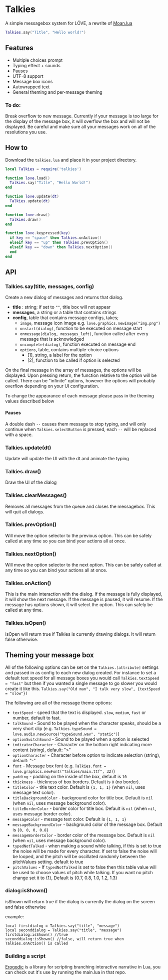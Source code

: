 # Talkies
A simple messagebox system for LÖVE, a rewrite of [Moan.lua](https://github.com/tanema/moan.lua)

```lua
Talkies.say("Title", "Hello world!")
```

## Features
- Multiple choices prompt
- Typing effect + sounds
- Pauses
- UTF-8 support
- Message box icons
- Autowrapped text
- General theming and per-message theming

### To do:
Break overflow to new message. Currently if your message is too large for the display
of the message box, it will overflow the box and will not be displayed. Be careful
and make sure all your messages work on all of the resolutions you use.

## How to
Download the `talkies.lua` and place it in your project directory.

```lua
local Talkies = require('talkies')

function love.load()
  Talkies.say("Title", "Hello World!")
end

function love.update(dt)
  Talkies.update(dt)
end

function love.draw()
  Talkies.draw()
end

function love.keypressed(key)
  if key == "space" then Talkies.onAction()
  elseif key == "up" then Talkies.prevOption()
  elseif key == "down" then Talkies.nextOption()
  end
end
```

## API

### Talkies.say(title, messages, config)
Create a new dialog of messages and returns that dialog.

- **title** : string; if set to `""`, title box will not appear
- **messages**, a string or a table that contains strings
- **config**, table that contains message configs, takes;
  * `image`, message icon image e.g. `love.graphics.newImage("img.png")`
  * `onstart(dialog)`, function to be executed on message start
  * `onmessage(dialog, messages_left)`, function called after every message that is acknowledged
  * `oncomplete(dialog)`, function executed on message end
  * `options`, table, contains multiple-choice options
    - [1], string, a label for the option
    - [2], function to be called if option is selected

On the final message in the array of messages, the options will be displayed.
Upon pressing return, the function relative to the option will be called. There
can be "infinite" options, however the options will probably overflow depending
on your UI configuration.

To change the appearance of each message please pass in the theming values described
below

#### Pauses
A double dash `--` causes them message to stop typing, and will only continue when
`Talkies.selectButton` is pressed, each `--` will be replaced with a space.

### Talkies.update(dt)
Update will update the UI with the dt and animate the typing

### Talkies.draw()
Draw the UI of the dialog

### Talkies.clearMessages()
Removes all messages from the queue and closes the messagebox. This will quit all dialogs.

### Talkies.prevOption()
Will move the option selector to the previous option. This can be safely called at any
time so you can bind your actions all at once.

### Talkies.nextOption()
Will move the option selector to the next option. This can be safely called at any
time so you can bind your actions all at once.

### Talkies.onAction()
This is the main interaction with the dialog. If the message is fully displayed,
it will show the next message. If the message is paused, it will resume. If the
message has options shown, it will select the option. This can safely be called
at any time.

### Talkies.isOpen()
isOpen will return true if Talkies is currently drawing dialogs. It will return
false otherwise.

## Theming your message box
All of the following options can be set on the `Talkies.[attribute]` settings and
passed in as config to each new dialog created. For instance to set a default text
speed for all message boxes you would call `Talkies.textSpeed = "fast"` but then if
you wanted a single message to go slower you would create it like this.
`Talkies.say("Old man", "I talk very slow", {textSpeed = "slow"})`

The following are all of the message theme options:
* `textSpeed` - speed that the text is displayed. `slow`, `medium`, `fast` or number, default to fast.
* `talkSound` - Sound to be played when the character speaks, should be a very short clip (e.g. `Talkies.typeSound = love.audio.newSource("typeSound.wav", "static")`)
* `optionSwitchSound` - Sound to be played when a option is selected
* `indicatorCharacter` - Character on the bottom right indicating more content (string), default: ">"
* `optionCharacter` - Character before option to indicate selection (string), default: "-"
* `font` - Message box font (e.g. `Talkies.font = love.graphics.newFont("Talkies/main.ttf", 32)`)
* `padding` - padding on the inside of the box, default is `10`
* `thickness` - thickness of box borders. Default is `0` (no border).
* `titleColor` - title text color. Default is `{1, 1, 1}` (when `nil`, uses message text color).
* `titleBackgroundColor` - background color for title box. Default is `nil` (when `nil`, uses message background color).
* `titleBorderColor` - border color for title box. Default is `nil` (when `nil`, uses message border color).
* `messageColor` - message text color. Default is `{1, 1, 1}`
* `messageBackgroundColor` - background color of the message box. Default is `{0, 0, 0, 0.8}`
* `messageBorderColor` - border color of the message box. Default is `nil` (when `nil`, uses message background color).
* `typedNotTalked` - when making a sound while talking, if this is set to true the
  noise will be made for every character. If set to false the noise will be looped,
  and the pitch will be oscillated randomly between the pitchValues setting. default to true
* `pitchValues` - If `typedNotTalked` is set to false then this table value will be
  used to choose values of pitch while talking. If you want no pitch change set it to
  {1}, Default is {0.7, 0.8, 1.0, 1.2, 1.3}

### dialog:isShown()
isShown will return true if the dialog is currently the dialog on the screen and
false otherwise

example:
```
local firstdialog = Talkies.say("title", "message")
local seconddialog = Talkies.say("title", "message")
firstdialog:isShown() //true
seconddialog:isShown() //false, will return true when Talkies.onAction() is called
```

### Building a script

[Erogodic](https://github.com/oniietzschan/erogodic) is a library for scripting
branching interactive narrative in Lua, you can check out it's use by running the
main.lua in that repo.
